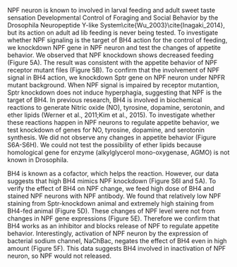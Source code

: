 
NPF neuron is known to involved in larval feeding and adult sweet taste sensation Developmental Control of Foraging and Social Behavior by the Drosophila Neuropeptide Y-like System\cite{Wu_2003}\cite{Inagaki_2014}, but its action on adult ad lib feeding is never being tested. To investigate whether NPF signaling is the target of BH4 action for the control of feeding, we knockdown NPF gene in NPF neuron and test the changes of appetite behavior. We observed that NPF knockdown shows decreased feeding (Figure 5A). The result was consistent with the appetite behavior of NPF receptor mutant files (Figure 5B). 
To confirm that the involvement of NPF signal in BH4 action, we knockdown Sptr gene on NPF neuron under NPFR mutant background. When NPF signal is impaired by receptor mutantion, Sptr knockdown does not induce hyperphagia, suggesting that NPF is the target of BH4. 
In previous research, BH4 is involved in biochemical reactions to generate Nitric oxide (NO), tyrosine, dopamine, serotonin, and ether lipids (Werner et al., 2011;Kim et al., 2015). To investigate whether these reactions happen in NPF neurons to regulate appetite behavior, we test knockdown of genes for NO, tyrosine, dopamine, and serotonin synthesis. We did not observe any changes in appetite behavior (Figure S6A-S6H). We could not test the possibility of ether lipids because homological gene for enzyme (alkylglycerol mono-oxygenase, AGMO) is not known in Drosophila. 

BH4 is known as a cofactor, which helps the reaction. However, our data suggests that high BH4 mimics NPF knockdown (Figure S6I and 5A). To verify the effect of BH4 on NPF change, we feed high dose of BH4 and stained NPF neurons with NPF antibody. We found that relatively low NPF staining from Sptr-knockdown animal and extremely high staining from BH4-fed animal (Figure 5D). These changes of NPF level were not from changes in NPF gene expressions (Figure 5E). Therefore we confirm that BH4 works as an inhibitor and blocks release of NPF to regulate appetite behavior. Interestingly, activation of NPF neuron by the expression of bacterial sodium channel, NaChBac, negates the effect of BH4 even in high amount (Figure 5F). This data suggests BH4 involved in inactivation of NPF neuron, so NPF would not released. 
